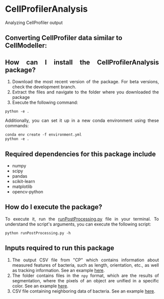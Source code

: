 # CellProfilerAnalysis
Analyzing CellProfiler output


## Converting CellProfiler data similar to CellModeller:
<div align="justify">

## How can I install the CellProfilerAnalysis package?
1. Download the most recent version of the package. For beta versions, check the development branch.
2. Extract the files and navigate to the folder where you downloaded the package
3. Execute the following command:
```
python -e .
```

Additionally, you can set it up in a new conda environment using these commands:
```
conda env create -f environment.yml
python -e .
```

## Required dependencies for this package include
- numpy
- scipy
- pandas
- scikit-learn
- matplotlib
- opencv-python

## How do I execute the package?
To execute it, run the <a href="runningAnalysis/runPostProcessing.py">runPostProcessing.py</a> file in your terminal. To understand the script's arguments, you can execute the following script:
```
python runPostProcessing.py -h
```

## Inputs required to run this package
1. The output CSV file from "CP" which contains information about measured features of bacteria, such as length, orientation, etc., as well as tracking information. See an example <a href="examples/e.coli/FilterObjects.csv">here</a>.
2. The folder contains files in the `npy` format, which are the results of segmentation, where the pixels of an object are unified in a specific color. See an example <a href="examples/e.coli/objects">here</a>.
3. CSV file containing neighboring data of bacteria. See an example <a href="examples/e.coli/Object%20relationships.csv">here</a>.
